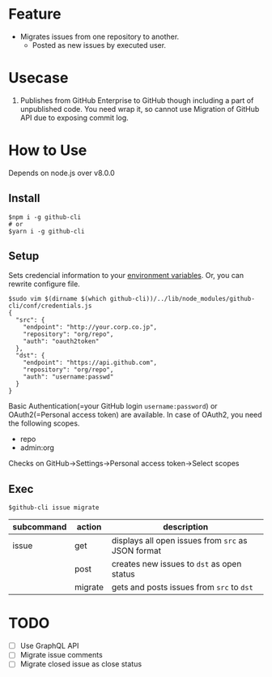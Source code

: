 # Feature

- Migrates issues from one repository to another.
  - Posted as new issues by executed user.

# Usecase

1. Publishes from GitHub Enterprise to GitHub though including a part of unpublished code. You need wrap it, so cannot use Migration of GitHub API due to exposing commit log.

# How to Use

Depends on node.js over v8.0.0

## Install

```
$npm i -g github-cli
# or
$yarn i -g github-cli
```

## Setup

Sets credencial information to your [environment variables](./conf/credentials.js).
Or, you can rewrite configure file.
```
$sudo vim $(dirname $(which github-cli))/../lib/node_modules/github-cli/conf/credentials.js
{
  "src": {
    "endpoint": "http://your.corp.co.jp",
    "repository": "org/repo",
    "auth": "oauth2token"
  },
  "dst": {
    "endpoint": "https://api.github.com",
    "repository": "org/repo",
    "auth": "username:passwd"
  }
}
```

Basic Authentication(=your GitHub login `username:password`) or OAuth2(=Personal access token) are available.
In case of OAuth2, you need the following scopes.

- repo
- admin:org

Checks on GitHub->Settings->Personal access token->Select scopes

## Exec

```
$github-cli issue migrate
```

|subcommand|action|description|
|---|---|---|
|issue|get|displays all open issues from `src` as JSON format|
||post <issue JSON path>|creates new issues to `dst` as open status|
||migrate|gets and posts issues from `src` to `dst`|

# TODO

- [ ] Use GraphQL API
- [ ] Migrate issue comments
- [ ] Migrate closed issue as close status
